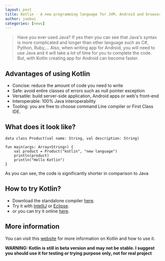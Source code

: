 ```yaml
---
layout: post
title: Kotlin - A new programming language for JVM, Android and browser
author: joebui
categories: [news]
---
```


> Have you ever used Java? If yes then you can see that Java's syntax is more complicated and longer than other
> language such as C#, Python, Ruby,... Also, when writing app for Android, you will need to use Java and it will
> take a lot of time for you to complete the code. But, with Kotlin creating app for Android can become faster.

## Advantages of using Kotlin
-   Concise: reduce the amount of code you need to write
-   Safe: avoid entire classes of errors such as null pointer exception
-   Versatile: build server-side application, Android apps or web's front-end
-   Interoperable: 100% Java interoperability
-   Tooling: you are free to choose command Line compiler or First Class IDE.

## What does it look like?
```
data class Product(val name: String, val description: String)

fun main(args: Array<String>) {
    val product = Product("kotlin", "new language")
    println(product)
    println("Hello Kotlin")
}
```

As you can see, the code is significantly shorter in comparison to Java

## How to try Kotlin?
-   Download the standalone compiler [here](https://kotlinlang.org/docs/tutorials/command-line.html).
-   Try it with [IntelliJ](https://kotlinlang.org/docs/tutorials/getting-started.html) or [Eclipse](https://kotlinlang.org/docs/tutorials/getting-started-eclipse.html).
-   or you can try it online [here](http://try.kotlinlang.org/#/Examples/Hello,%20world!/Simplest%20version/Simplest%20version.kt).

## More information
You can visit this [website](kotlinlang.org) for more information on Kotlin and how to use it.

**WARNING: Kotlin is still in beta version and may not be stable. I suggest you should use it for testing or trying purpose only, not for real project**
